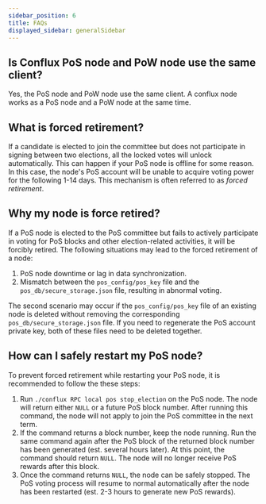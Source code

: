 ```yaml
---
sidebar_position: 6
title: FAQs
displayed_sidebar: generalSidebar
---
```


## Is Conflux PoS node and PoW node use the same client?

Yes, the PoS node and PoW node use the same client. A conflux node works as a PoS node and a PoW node at the same time.

## What is forced retirement?

If a candidate is elected to join the committee but does not participate in signing between two elections, all the locked votes will unlock automatically. This can happen if your PoS node is offline for some reason. In this case, the node's PoS account will be unable to acquire voting power for the following 1-14 days. This mechanism is often referred to as *forced retirement*.

## Why my node is force retired?

If a PoS node is elected to the PoS committee but fails to actively participate in voting for PoS blocks and other election-related activities, it will be forcibly retired. The following situations may lead to the forced retirement of a node:

1. PoS node downtime or lag in data synchronization.
2. Mismatch between the `pos_config/pos_key` file and the `pos_db/secure_storage.json` file, resulting in abnormal voting.

The second scenario may occur if the `pos_config/pos_key` file of an existing node is deleted without removing the corresponding `pos_db/secure_storage.json` file. If you need to regenerate the PoS account private key, both of these files need to be deleted together.

## How can I safely restart my PoS node?

To prevent forced retirement while restarting your PoS node, it is recommended to follow the these steps:

1. Run `./conflux RPC local pos stop_election` on the PoS node. The node will return either `NULL` or a future PoS block number. After running this command, the node will not apply to join the PoS committee in the next term.
2. If the command returns a block number, keep the node running. Run the same command again after the PoS block of the returned block number has been generated (est. several hours later). At this point, the command should return `NULL`. The node will no longer receive PoS rewards after this block.
3. Once the command returns `NULL`, the node can be safely stopped. The PoS voting process will resume to normal automatically after the node has been restarted (est. 2-3 hours to generate new PoS rewards).
